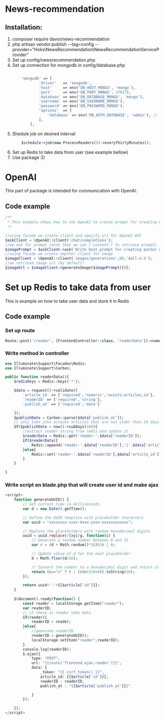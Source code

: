 # News-recommendation
## Installation:
1. composer require davor/news-recommendation
2. php artisan vendor:publish --tag=config --provider="Hoks\NewsRecommendation\NewsRecommendationServiceProvider"
3. Set up config/newsrecommendation.php
4. Set up connection for mongodb in config/database.php
    ```php

        'mongodb' => [
                'driver'   => 'mongodb',
                'host'     => env('DB_HOST_MONGO', 'mongo'),
                'port'     => env('DB_PORT_MONGO', 27017),
                'database' => env('DB_DATABASE_MONGO', 'mongo'),
                'username' => env('DB_USERNAME_MONGO'),
                'password' => env('DB_PASSWORD_MONGO'),
                'options'  => [
                    'database' => env('DB_AUTH_DATABASE', 'admin'), // Authentication database
                ],
            ],
    ```
5. Shedule job on desired interval 
    ```php
        $schedule->job(new ProcessReaders())->everyThirtyMinutes();
    ```
6. Set up Redis to take data from user (see example bellow)
7. Use package :D




# OpenAI
This part of package is intended for communication with OpenAI.
## Code example

```php
/**
 * This example shows how to ask OpenAI to create prompt for creating OpenAI image
 */

//using facade we create client and specify uri for OpenAI API
$askClient = \OpenAI::client('chat/completions');
//we ask for prompt (note that we use ['content'] to retrieve prompt)
$imagePrompt = $askClient->ask('Write best prompt for creating poster of Novak Djokovic being the best tennis player ever')['content'];
//using facade we create ampther client for image
$imageClient = \OpenAI::client('images/generations',60,'dall-e-3');
//we retrieve image url (by default)
$imageUrl = $imageClient->generateImage($imagePrompt)[0];

```


# Set up Redis to take data from user
This is example on how to take user data and store it in Redis
## Code example
### Set up route
```php
Route::post('/reader', [FrontendController::class, 'readerData'])->name('reader');
```
### Write method in controller
```php
use Illuminate\Support\Facades\Redis;
use Illuminate\Support\Carbon;

public function readerData(){
    $redisKeys = Redis::keys('*');

    $data = request()->validate([
        'article_id' => ['required','numeric','exists:articles,id'],
        'readerID' => ['required','string'],
        'publish_at' => ['required','date']

    ]);
    $publishDate = Carbon::parse($data['publish_at']);
    // only take into account articles that are not older than 10 days
    if($publishDate > now()->subDays(10)){
        //extract reader string from redis and update it
        $readerData = Redis::get('reader-'.$data['readerID']);
        if($readerData){
            Redis::append('reader-'.$data['readerID'],'|'.$data['article_id']);
        }else{
            Redis::set('reader-'.$data['readerID'],$data['article_id']);
        }
    }

}
```
### Write script on blade.php that will create user id and make ajax
```php
<script>
    function generateUUID() {
        // Get current time in milliseconds
        var d = new Date().getTime();

        // Define the UUID template with placeholder characters
        var uuid = "xxxxxxxx-xxxx-4xxx-yxxx-xxxxxxxxxxxx";

        // Replace the placeholders with random hexadecimal digits
        uuid = uuid.replace(/[xy]/g, function(c) {
            // Generate a random number between 0 and 15
            var r = (d + Math.random()*16)%16 | 0;

            // Update value of d for the next placeholder
            d = Math.floor(d/16);

            // Convert the number to a hexadecimal digit and return it
            return (c=="x" ? r : (r&0x3|0x8)).toString(16);
        });

        return uuid+'-'+{{$article['id']}};
    }
    
    $(document).ready(function() {
        const reader = localStorage.getItem("reader");
        var readerID;
        // if there is reader take data
        if(reader){
            readerID = reader;
        }else{  
            //generate readerID
            readerID = generateUUID();
            localStorage.setItem("reader",readerID);
        }
        console.log(readerID);
        $.ajax({
            type: "POST",
            url: "{{route('frontend.ajax.reader')}}",
            data: {
                _token: "{{ csrf_token() }}",
                article_id: {{$article['id']}},
                readerID : readerID,
                publish_at : "{{$article['publish_at']}}"

            }
        });

    });
</script>
```
